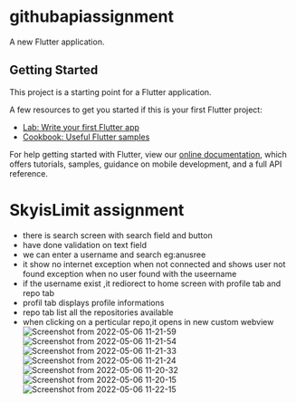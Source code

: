 # githubapiassignment

A new Flutter application.

## Getting Started

This project is a starting point for a Flutter application.

A few resources to get you started if this is your first Flutter project:

- [Lab: Write your first Flutter app](https://flutter.dev/docs/get-started/codelab)
- [Cookbook: Useful Flutter samples](https://flutter.dev/docs/cookbook)

For help getting started with Flutter, view our
[online documentation](https://flutter.dev/docs), which offers tutorials,
samples, guidance on mobile development, and a full API reference.
# SkyisLimit assignment
- there is search screen with search field and button
- have done validation on text field
- we can enter a username and search eg:anusree
- it show no internet exception when not connected and shows user not found exception when no user found with the useername
- if the username exist ,it rediorect to home screen with profile tab and repo tab
- profil tab displays profile informations
- repo tab list all the repositories available
- when clicking on a perticular repo,it opens in new custom webview
![Screenshot from 2022-05-06 11-21-59](https://user-images.githubusercontent.com/72396687/167076039-37f21008-2666-43f7-b50b-1ab115425bba.png)
![Screenshot from 2022-05-06 11-21-54](https://user-images.githubusercontent.com/72396687/167076068-be15602c-9cee-4bb2-b6a6-0987d1e254fd.png)
![Screenshot from 2022-05-06 11-21-33](https://user-images.githubusercontent.com/72396687/167076079-54abc5f9-e1de-4164-a535-74aa9996b807.png)
![Screenshot from 2022-05-06 11-21-24](https://user-images.githubusercontent.com/72396687/167076088-b55f94ff-eb24-4f2a-b7f8-0e3df38863e1.png)
![Screenshot from 2022-05-06 11-20-32](https://user-images.githubusercontent.com/72396687/167076097-f492a96e-f818-4103-8517-70bd06cf2b7c.png)
![Screenshot from 2022-05-06 11-20-15](https://user-images.githubusercontent.com/72396687/167076108-d9bc802b-0a62-4215-9b72-8a158d64cdda.png)
![Screenshot from 2022-05-06 11-22-15](https://user-images.githubusercontent.com/72396687/167076126-e4f70885-02d1-45b1-8884-2d521e1fd451.png)

